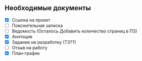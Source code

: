 ## Необходимые документы

- [X] Ссылка на проект
- [ ] Пояснительная записка
- [ ] Ведомость (Осталось Добавить количество страниц в ПЗ)
- [X] Аннтоция
- [X] Задание на разработку (ТЗ??)
- [ ] Отзыв на работу
- [X] План-график
